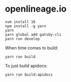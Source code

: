 # openlineage.io

```
nvm install 16
npm install -g yarn
yarn
yarn global add gatsby-cli
yarn run develop
```

When time comes to build:
```
yarn run build
```

To just build apidocs:
```
yarn run build:apidocs
```
